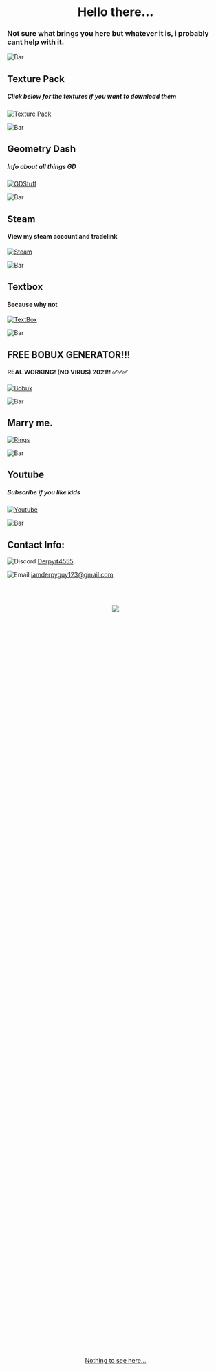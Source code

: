 <h1 style="text-align:center">Hello there...</h1>

### Not sure what brings you here but whatever it is, i probably cant help with it.

![`Bar`](https://cdn.discordapp.com/attachments/584355797366997002/889006586406772746/4M7IWwP.png)

## Texture Pack

##### Click below for the textures if you want to download them

[![`Texture Pack`](https://user-images.githubusercontent.com/64295233/134110158-3f2e499d-d883-4e5e-a353-472490e638c2.png)](https://dxrpy.github.io/Dxrpys-Garbage-Website/texture-pack)

![`Bar`](https://cdn.discordapp.com/attachments/584355797366997002/889006586406772746/4M7IWwP.png)

## Geometry Dash

##### Info about all things GD


[![`GDStuff`](https://cdn.discordapp.com/attachments/584355797366997002/889034231882317834/Geometry_Dash_Logo_1.png)](https://dxrpy.github.io/Dxrpys-Garbage-Website/geometry-dash)

![`Bar`](https://cdn.discordapp.com/attachments/584355797366997002/889006586406772746/4M7IWwP.png)

## Steam

#### View my steam account and tradelink


[![`Steam`](https://cdn.discordapp.com/attachments/584355797366997002/889293380155228160/2048px-Steam_icon_logo.png)](https://dxrpy.github.io/Dxrpys-Garbage-Website/steam)

![`Bar`](https://cdn.discordapp.com/attachments/584355797366997002/889006586406772746/4M7IWwP.png)

## Textbox

#### Because why not

[![`TextBox`](https://cdn.discordapp.com/attachments/584355797366997002/890458831119859752/header.jpg)](https://dxrpy.github.io/Dxrpys-Garbage-Website/text)

![`Bar`](https://cdn.discordapp.com/attachments/584355797366997002/889006586406772746/4M7IWwP.png)

## FREE BOBUX GENERATOR!!!

#### REAL WORKING! (NO VIRUS) 2021!! ✅✅✅

[![`Bobux`](https://cdn.discordapp.com/attachments/584355797366997002/890490654277390406/one-v-buck-dpf.png)](https://dxrpy.github.io/Dxrpys-Garbage-Website/bobux)

![`Bar`](https://cdn.discordapp.com/attachments/584355797366997002/889006586406772746/4M7IWwP.png)

## Marry me.

[![`Rings`](https://cdn.discordapp.com/attachments/584355797366997002/890454517387255818/373-3731374_wedding-ring-png-clipart.png)](https://dxrpy.github.io/Dxrpys-Garbage-Website/marry)

![`Bar`](https://cdn.discordapp.com/attachments/584355797366997002/889006586406772746/4M7IWwP.png)

## Youtube

##### Subscribe if you like kids


[![`Youtube`](https://cdn.discordapp.com/attachments/584355797366997002/889034538183966740/YouTube-Emblem.png)](https://www.youtube.com/channel/UCnLkWPySSz6XE-Hf0-YV8SA)








![`Bar`](https://cdn.discordapp.com/attachments/584355797366997002/889006586406772746/4M7IWwP.png)

## Contact Info:
![`Discord`](https://cdn.discordapp.com/attachments/584355797366997002/888983547581431869/discord_logo-freelogovectors.net_-400x400.png) <a href="https://discord.com">Derpy#4555</a>


![`Email`](https://cdn.discordapp.com/attachments/584355797366997002/889030254054764584/8fc37b74b608a622588fbaa361485f32_1.png)     <a href="https://mail.google.com/">iamderpyguy123@gmail.com</a>

<br>
<br>
<p align="center">
  <img src="https://cdn.discordapp.com/attachments/884941846386724954/889076402702389258/communityIcon_03_001.png">
</p>

<br><br><br><br><br><br><br><br><br><br><br><br><br><br><br><br><br><br><br><br>
<br><br><br><br><br><br><br><br><br><br><br><br><br><br><br><br><br><br><br><br>
<br><br><br><br><br><br><br><br><br><br><br><br><br><br><br><br><br><br><br><br>
<br><br><br><br><br><br><br><br><br><br><br><br><br><br><br><br><br><br><br><br>
<br><br><br><br><br><br><br><br><br><br><br><br><br><br><br><br><br><br><br><br>

<p align="center">
  <a href="https://www.youtube.com/watch?v=d1YBv2mWll0">Nothing to see here...</a>
</p>
